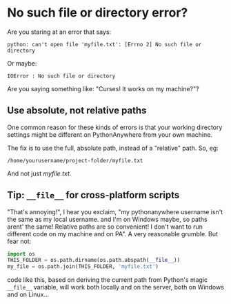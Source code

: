 
<!--
.. title: No such file or Directory?
.. slug: NoSuchFileOrDirectory
.. date: 2016-12-17 14:35:28 UTC+01:00
.. tags:
.. category:
.. link:
.. description:
.. type: text
-->


# No such file or directory error?

Are you staring at an error that says:

```text
python: can't open file 'myfile.txt': [Errno 2] No such file or directory
```

Or maybe:

```text
IOError : No such file or directory
```


Are you saying something like: "Curses!  It works on my machine?"?


## Use absolute, not relative paths

One common reason for these kinds of errors is that your working directory settings might be different on PythonAnywhere from your own machine.

The fix is to use the full, absolute path, instead of a "relative" path.  So, eg:

    /home/yourusername/project-folder/myfile.txt

And not just *myfile.txt*.


## Tip: `__file__` for cross-platform scripts

"That's annoying!", I hear you exclaim, "my pythonanywhere username isn't the same as my local username.  and I'm on Windows maybe, so paths arent' the same!  Relative paths are so convenient! I don't want to run different code on my machine and on PA". A very reasonable grumble. But fear not:


```python
import os
THIS_FOLDER = os.path.dirname(os.path.abspath(__file__))
my_file = os.path.join(THIS_FOLDER, 'myfile.txt')
```

code like this, based on deriving the current path from Python's magic
`__file__` variable, will work both locally and on the server, both on
Windows and on Linux...


